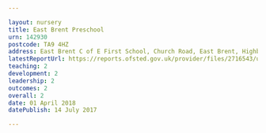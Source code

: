 ```yaml
---

layout: nursery
title: East Brent Preschool
urn: 142930
postcode: TA9 4HZ
address: East Brent C of E First School, Church Road, East Brent, Highbridge, Somerset, TA9 4HZ
latestReportUrl: https://reports.ofsted.gov.uk/provider/files/2716543/urn/142930.pdf
teaching: 2
development: 2
leadership: 2
outcomes: 2
overall: 2
date: 01 April 2018 
datePublish: 14 July 2017

---
```

